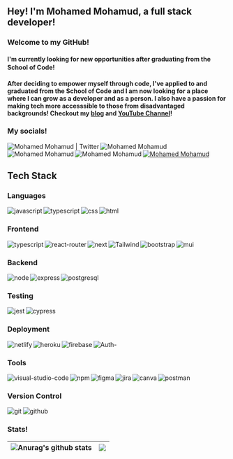 ## Hey! I'm Mohamed Mohamud, a full stack developer!

### Welcome to my GitHub!

#### I'm currently looking for new opportunities after graduating from the School of Code! <img src="https://d33wubrfki0l68.cloudfront.net/e6fddcbea146f91d2f3c160f7d56a9391a4740b0/4e758/static/logo-51c754388b198e5bbb0d08a971ebbfa2.png" width="16px">

#### After deciding to empower myself through code, I've applied to and graduated from the School of Code and I am now looking for a place where I can grow as a developer and as a person. I also have a passion for making tech more accesssible to those from disadvantaged backgrounds! Checkout my [blog](https://mohamedmohamud.hashnode.dev/) and [YouTube Channel](https://www.youtube.com/c/codewithmohamed)!

### My socials!


<a href="https://twitter.com/codewithmohamed">
  <img align="left" alt="Mohamed Mohamud | Twitter" src="https://img.shields.io/static/v1?style=for-the-badge&message=Twitter&color=1DA1F2&logo=Twitter&logoColor=FFFFFF&label=" />
</a>
<a href="https://www.linkedin.com/in/mohamed-mohamud-/">
  <img align="left" alt="Mohamed Mohamud" src="https://img.shields.io/static/v1?style=for-the-badge&message=LinkedIn&color=0A66C2&logo=LinkedIn&logoColor=FFFFFF&label=" />
</a>
<a href="https://mohamedmohamud.hashnode.dev/">
  <img align="left" alt="Mohamed Mohamud"  src="https://img.shields.io/static/v1?style=for-the-badge&message=Hashnode&color=2962FF&logo=Hashnode&logoColor=FFFFFF&label=" />
</a>
<a href="https://www.youtube.com/c/codewithmohamed">
  <img align="left"  alt="Mohamed Mohamud" src="https://img.shields.io/static/v1?style=for-the-badge&message=YouTube&color=FF0000&logo=YouTube&logoColor=FFFFFF&label=" />
</a>
<a href="https://www.instagram.com/codewithmohamed/">
  <img alt="Mohamed Mohamud" src="https://img.shields.io/static/v1?style=for-the-badge&message=Instagram&color=E4405F&logo=Instagram&logoColor=FFFFFF&label=" />
</a>


## Tech Stack

### Languages
<img align="left" alt="javascript" src ="https://img.shields.io/badge/javascript-%23323330.svg?style=for-the-badge&logo=javascript&logoColor=%23F7DF1E" />
<img align="left" alt="typescript" src ="https://img.shields.io/badge/typescript-%23007ACC.svg?style=for-the-badge&logo=typescript&logoColor=white" />
<img align="left" alt="css" src ="https://img.shields.io/badge/css3-%231572B6.svg?style=for-the-badge&logo=css3&logoColor=white" />
<img alt="html" src ="https://img.shields.io/badge/html5-%23E34F26.svg?style=for-the-badge&logo=html5&logoColor=white" />


### Frontend
<img align="left" alt="typescript" src ="https://img.shields.io/badge/react-%2320232a.svg?style=for-the-badge&logo=react&logoColor=%2361DAFB" />
<img align="left" alt="react-router" src ="https://img.shields.io/badge/React_Router-CA4245?style=for-the-badge&logo=react-router&logoColor=white" />
<img align="left" alt="next" src ="https://img.shields.io/badge/Next-black?style=for-the-badge&logo=next.js&logoColor=white" />
<img align="left" alt="Tailwind" src ="https://img.shields.io/static/v1?style=for-the-badge&message=Tailwind+CSS&color=222222&logo=Tailwind+CSS&logoColor=06B6D4&label=" />
<img align="left" alt="bootstrap" src ="https://img.shields.io/badge/bootstrap-%23563D7C.svg?style=for-the-badge&logo=bootstrap&logoColor=white" />
<img alt="mui" src ="https://img.shields.io/badge/MUI-%230081CB.svg?style=for-the-badge&logo=mui&logoColor=white" />

### Backend
<img align="left" alt="node" src ="https://img.shields.io/badge/node.js-6DA55F?style=for-the-badge&logo=node.js&logoColor=white" />
<img align="left" alt="express" src ="https://img.shields.io/badge/express.js-%23404d59.svg?style=for-the-badge&logo=express&logoColor=%2361DAFB" />
<img alt="postgresql" src ="https://img.shields.io/badge/postgres-%23316192.svg?style=for-the-badge&logo=postgresql&logoColor=white" />

### Testing
<img align="left" alt="jest" src ="https://img.shields.io/badge/-jest-%23C21325?style=for-the-badge&logo=jest&logoColor=white" />
<img alt="cypress" src ="https://img.shields.io/badge/-cypress-%23E5E5E5?style=for-the-badge&logo=cypress&logoColor=058a5e" />

### Deployment
<img align="left" alt="netlify" src ="https://img.shields.io/badge/netlify-%23000000.svg?style=for-the-badge&logo=netlify&logoColor=#00C7B7" />
<img align="left" alt="heroku" src ="https://img.shields.io/badge/heroku-%23430098.svg?style=for-the-badge&logo=heroku&logoColor=" />
<img align="left" alt="firebase" src ="https://img.shields.io/static/v1?style=for-the-badge&message=Firebase&color=222222&logo=Firebase&logoColor=FFCA28&label=" />
<img alt="Auth-" src ="https://img.shields.io/static/v1?style=for-the-badge&message=Auth0&color=EB5424&logo=Auth0&logoColor=FFFFFF&label=" />

### Tools
<img align="left" alt="visual-studio-code" src ="https://img.shields.io/badge/Visual%20Studio%20Code-0078d7.svg?style=for-the-badge&logo=visual-studio-code&logoColor=white" />
<img align="left" alt="npm" src ="https://img.shields.io/badge/NPM-%23000000.svg?style=for-the-badge&logo=npm&logoColor=white" />
<img align="left" alt="figma" src ="https://img.shields.io/badge/figma-%23F24E1E.svg?style=for-the-badge&logo=figma&logoColor=white" />
<img align="left" alt="jira" src ="https://img.shields.io/static/v1?style=for-the-badge&message=Jira&color=0052CC&logo=Jira&logoColor=FFFFFF&label=" />
<img align="left" alt="canva" src ="https://img.shields.io/badge/Canva-%2300C4CC.svg?style=for-the-badge&logo=Canva&logoColor=white" />
<img alt="postman" src ="https://img.shields.io/static/v1?style=for-the-badge&message=Postman&color=FF6C37&logo=Postman&logoColor=FFFFFF&label=" />

### Version Control
<img align="left" alt="git" src ="https://img.shields.io/static/v1?style=for-the-badge&message=Git&color=F05032&logo=Git&logoColor=FFFFFF&label=" />
<img alt="github" src ="https://img.shields.io/badge/github-%23121011.svg?style=for-the-badge&logo=github&logoColor=white" />

### Stats!
| <img align="center" src="https://github-readme-stats.vercel.app/api?username=codewithmohamed&hide=issues&show_icons=true" alt="Anurag's github stats" /> | <img align="center" src="https://github-readme-stats.vercel.app/api/top-langs/?username=codewithmohamed&layout=compact" /> |
| ------------- | ------------- |

